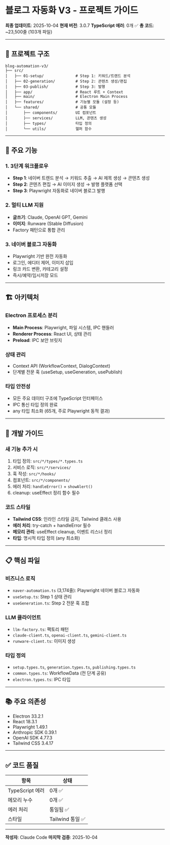 # 블로그 자동화 V3 - 프로젝트 가이드

**최종 업데이트**: 2025-10-04
**현재 버전**: 3.0.7
**TypeScript 에러**: 0개 ✅
**총 코드**: ~23,500줄 (103개 파일)

---

## 📂 프로젝트 구조

```
blog-automation-v3/
├── src/
│   ├── 01-setup/              # Step 1: 키워드/트렌드 분석
│   ├── 02-generation/         # Step 2: 콘텐츠 생성/편집
│   ├── 03-publish/            # Step 3: 발행
│   ├── app/                   # React 루트 + Context
│   ├── main/                  # Electron Main Process
│   ├── features/              # 기능별 모듈 (설정 등)
│   └── shared/                # 공통 모듈
│       ├── components/        UI 컴포넌트
│       ├── services/          LLM, 콘텐츠 생성
│       ├── types/             타입 정의
│       └── utils/             헬퍼 함수
```

---

## 🎯 주요 기능

### 1. 3단계 워크플로우
- **Step 1**: 네이버 트렌드 분석 → 키워드 추출 → AI 제목 생성 → 콘텐츠 생성
- **Step 2**: 콘텐츠 편집 → AI 이미지 생성 → 발행 플랫폼 선택
- **Step 3**: Playwright 자동화로 네이버 블로그 발행

### 2. 멀티 LLM 지원
- **글쓰기**: Claude, OpenAI GPT, Gemini
- **이미지**: Runware (Stable Diffusion)
- Factory 패턴으로 통합 관리

### 3. 네이버 블로그 자동화
- Playwright 기반 완전 자동화
- 로그인, 에디터 제어, 이미지 삽입
- 링크 카드 변환, 카테고리 설정
- 즉시/예약/임시저장 모드

---

## 🏗️ 아키텍처

### Electron 프로세스 분리
- **Main Process**: Playwright, 파일 시스템, IPC 핸들러
- **Renderer Process**: React UI, 상태 관리
- **Preload**: IPC 보안 브릿지

### 상태 관리
- Context API (WorkflowContext, DialogContext)
- 단계별 전문 훅 (useSetup, useGeneration, usePublish)

### 타입 안전성
- 모든 주요 데이터 구조에 TypeScript 인터페이스
- IPC 통신 타입 정의 완료
- any 타입 최소화 (65개, 주로 Playwright 동적 결과)

---

## 🔧 개발 가이드

### 새 기능 추가 시
1. 타입 정의: `src/*/types/*.types.ts`
2. 서비스 로직: `src/*/services/`
3. 훅 작성: `src/*/hooks/`
4. 컴포넌트: `src/*/components/`
5. 에러 처리: `handleError()` + `showAlert()`
6. cleanup: useEffect 정리 함수 필수

### 코드 스타일
- **Tailwind CSS**: 인라인 스타일 금지, Tailwind 클래스 사용
- **에러 처리**: try-catch + handleError 필수
- **메모리 관리**: useEffect cleanup, 이벤트 리스너 정리
- **타입**: 명시적 타입 정의 (any 최소화)

---

## 📋 핵심 파일

### 비즈니스 로직
- `naver-automation.ts` (3,174줄): Playwright 네이버 블로그 자동화
- `useSetup.ts`: Step 1 상태 관리
- `useGeneration.ts`: Step 2 전문 훅 조합

### LLM 클라이언트
- `llm-factory.ts`: 팩토리 패턴
- `claude-client.ts`, `openai-client.ts`, `gemini-client.ts`
- `runware-client.ts`: 이미지 생성

### 타입 정의
- `setup.types.ts`, `generation.types.ts`, `publishing.types.ts`
- `common.types.ts`: WorkflowData (전 단계 공유)
- `electron.types.ts`: IPC 타입

---

## 📚 주요 의존성

- Electron 33.2.1
- React 18.3.1
- Playwright 1.49.1
- Anthropic SDK 0.39.1
- OpenAI SDK 4.77.3
- Tailwind CSS 3.4.17

---

## ✅ 코드 품질

| 항목 | 상태 |
|------|------|
| TypeScript 에러 | 0개 ✅ |
| 메모리 누수 | 0개 ✅ |
| 에러 처리 | 통일됨 ✅ |
| 스타일 | Tailwind 통일 ✅ |

---

**작성자**: Claude Code
**마지막 검증**: 2025-10-04
